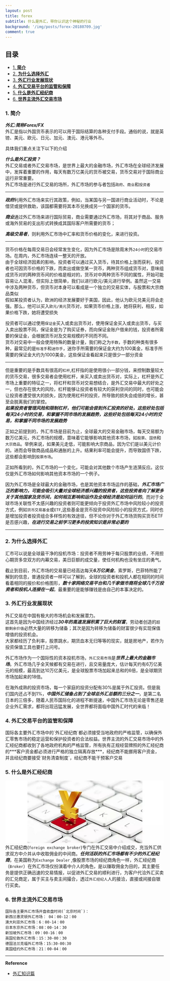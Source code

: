 ```yaml
---
layout: post
title: forex
subtitle: 什么是外汇，带你认识这个神秘的行业      
background: '/img/posts/forex-20180709.jpg'
comment: true
---
```


## 目录

- [1. **简介**](#1)
- [2. **为什么选择外汇**](#2)
- [3. **外汇行业发展现状**](#3)
- [4. **外汇交易平台的监管和保障**](#4)
- [5. **什么是外汇经纪商**](#5)
- [6. **世界主流外汇交易市场**](#6)

<h3 id="1">1. 简介</h3>

***外汇:简称Forex/FX***   
外汇是指以外国货币表示的可以用于国际结算的各种支付手段。通俗的说，就是英镑、美元、欧元、日元、加元、澳元、港元等外币。     

具体我们重点关注下以下的介绍

***什么是外汇投资？***   
外汇交易或者外汇交易市场，是世界上最大的金融市场，外汇市场在全球经济发展中，发挥着重要的作用，每天有数万亿美元的货币被交易，货币交易对于国际商业运行非常重要。   
外汇市场是进行外汇交易的场所，外汇市场的参与者包括`政府`、`商业`和`投资者` 

---
  
***政府***利用外汇市场来实行其政策，例如，当某国与另一国进行商业活动时，不论是借贷或提供救助，该国都需要将其本币兑换成另一个国家的货币。 
  
***商业***通过外汇市场来进行国际贸易，商业需要通过外汇市场，将其对于商品、服务或海外贸易的支出形式转换成其国际客户所需要的货币；

***高级交易者***，则利用外汇市场中汇率和货币价格的变化，来进行投资。
   
---

货币价格在每周交易日会经常发生变化，因为外汇市场是除周末外`24小时`的交易市场。在周内，外汇市场连续一整天的开放。   
由于全球经济因素的影响，投资者可以通过买入货币，待其价格上涨而获利，投资者也可因货币价格的下跌，而卖出或做空某一货币，两种货币组成货币对，意味组成货币对的两种货币间的价格是相对的，货币对中两种货币不同的属性，开始可能容易让人混淆，但实际上很简单，我们以进行欧元/美元进行举例。虽然这一交易中涉及两种货币，但货币对本身可以看成是一个独立的交易实体，与股票和大宗商品类似   
假如某投资者认为，欧洲的经济发展要好于美国，因此，他认为欧元兑美元将会走强。那么，他可以买入`欧元/美元`货币对，如果货币价格上涨，她将获利，相反，如果价格下跌，她将遭受损失   

投资者可以通过使用`保证金`买入或卖出货币对，使用保证金买入或卖出货币，与买入卖出股票不同，保证金是为了购买证券，而向保证金账户借来的钱，投资者所需要的保证金，会根据货币对及交易规模的不同而不同。   
货币对交易中一般会使用特殊的数量计量，我们称之为`手数`，手数的种类有很多种，最常见的是`标准手`和`迷你手`，迷你手所需要的保证金大约为100美金，标准手所需要的保证金大约为1000美金，这些保证金看起来只是很少一部分资金   

---

但是重要的是手数具有很高的`杠杆`,杠杆指的是使用很小一部分钱，来控制数量较大的货币交易，很多交易者会使用杠杆，来买入或卖出货币对，实际上，杠杆是外汇市场上重要的特征之一，将杠杆和货币对交易想结合，是外汇交易中最大的好处之一，但也存在很大的风险，杠杆能够让投资者有较大的获利空间的同时，也可能会让投资者遭受很大的损失，因为使用杠杆的投资，所导致的损失会成倍的增长，甚至会脱离我们的掌控。   
***如果投资者管理风险和限制杠杆，他们可能会尝到外汇投资的好处，这些好处包括每天24小时的交易，和掌握不同市场的发展趋势，这些好处包括每天24小时的交易，和掌握不同市场的发展趋势*** 


正如之前提到的，外汇市场是目前为止，全球最大的交易金融市场，每天交易额为数万亿美元，外汇市场的规模，意味着它能够影响其他资本市场，如`股票`、`国债`和`大宗商品`。举例来说，如果美元走低，可能影响大宗商品，因为它们是以美元计价的。进而会导致商品成品和通胀的上升。结果利率可能会提升，而导致国债下跌，这些都会影响到`股票市场`。   

正如所看到的，外汇市场的一个变化，可能会对其他数个市场产生涟漪反应。这仅仅是外汇市场如何影响其他资本市场的一个例子。
   
因为外汇市场是全球最大的金融市场，也是其他资本市场运作的基础，***外汇市场广泛的影响力，可能会吸引大量对全球经济感兴趣的投资者，这些投资者向了解更多关于其他国家及货币间，如何相互影响和运作及全球经济是如何运行的***。而对于全球市场关联性不太感兴趣的投资者则可能更倾向于投资外汇市场中风险较小的投资方式，例如`货币交易基金`或`ETF`,这些基金是货币投资中风险较小的投资方式，同时也是增加投资者投资组合多样性的有效途径，但不论你对于外汇市场货购买货币ETF是否感兴趣，***在进行交易之前学习更多的投资知识是非常必要的***

---

<h3 id="2">2. 为什么选择外汇</h3>

汇市可以说是全球最干净的投机市场：投资者不用劳神于每只股票的业绩，不用担心期货多空双方的内幕交易，美日巨额的成交量，使任何机构也没有坐庄的勇气。   

截止到目前，外汇市场的交易量已经高达每天***6万亿美金***，索罗斯，巴菲特所能了解到的信息，普通投资者一样可以了解到，全球的投资者和投机人都在相同的时间看着相同的报价和价格图形，***数十家网络交易平台和几千家做市商将全球几千万投资者和投机人连接在一起***，最重要的是能够赚钱是由自己的本事决定的。  

<h3 id="3">3. 外汇行业发展现状</h3>   

外汇交易在中国有极大的市场机会和发展潜力。   
这首先是因为中国经济经过***30年的高速发展积累了巨大的财富***，劳动者创造的`超额剩余价值`必然大量的转移为储备；其次是因为转移为储备的财富很少有实现保值增值的投资机会。   
大家都经历了负利率，股票跳水，期货血本无归等等的现实，就是房地产，若作为投资保值工具也要打上问号。

外汇市场作为一个国际性的资本投机市场，`外汇交易市场`是***世界上最大的金融市场***。外汇市场几乎全天候都有交易在进行，且交易量庞大，估计每天约有6万亿美元的规模，最高到达10万亿美元，是全球股票市场加起来总和的6倍，是全球期货市场加起来的18倍。   

在海外成熟的投资市场，每一个家庭的投资分配有30%是属于外汇投资。但是我们国内还占不到1%，***中国外汇储备占到了全球总外汇总额的三分之一***，是第二名日本的三倍多，随着人民币国际化的进程不断提速，中国外汇市场无论是零售还是企业外汇需求，都将出现迅猛发展，全世界都将面临中国外汇时代的来临！

<h3 id="4">4. 外汇交易平台的监管和保障</h3>   
国际各主要外汇市场中的`外汇经纪商`都必须接受当地政府的严格监管，以确保外汇零售市场的稳定运营和保护投资者的合法权益。世界主流的外汇交易市场中的外汇经纪商都收到了各地政府机构的严格监管，所有执有正规经营牌照的外汇经纪商的***客户资金都必须进行严格的独立隔离存放***，经纪商不能挪用客户资金，并且经纪商要接受`财务清查制度`，经纪商不能干预客户交易

<h3 id="5">5. 什么是外汇经纪商</h3>   

![Forex](/img/posts/20180717-cn.jpg "Forex") 
外汇经纪商(`foreign exchange broker`)专门在外汇交易中介绍成交，充当外汇供求双方中介并从中收取佣金的中间商。***任何活跃的外汇市场都有不少的外汇经纪商***，在美国称为`Exchange Dealer` ,像股票市场的经纪商角色一样，外汇经纪商（`Broker`）在外汇市场仅扮演着中介人的角色，是以赚取佣金为目的，其主要任务是提供正确迅速的交易情报，以促进外汇交易的顺利进行，为客户代洽外汇买卖的汇兑商定，属于买主与卖主间撮合，透过`外汇经纪人`人的接洽，直接或间接自银行买卖。   

<h3 id="6">6. 世界主流外汇交易市场</h3>  
   
	国际各主要外汇市场开盘收盘时间(`北京时间`)：   
	新西兰惠灵顿外汇市场： 04：00-12：00   
	澳大利亚外汇市场：6：00-14：00   
	日本东京外汇市场：08：00-14：30   
	新加坡外汇市场：09：00-16：00   
	英国伦敦外汇市场：15：30-00：30   
	德国法兰克福外汇市场：15:30-00:30   
	美国纽约外汇市场：21：00-04：00 


---

**Reference**

- [外汇知识篇](https://mp.weixin.qq.com/s/WrD760E9nRM-dtV5N0mw8A)
